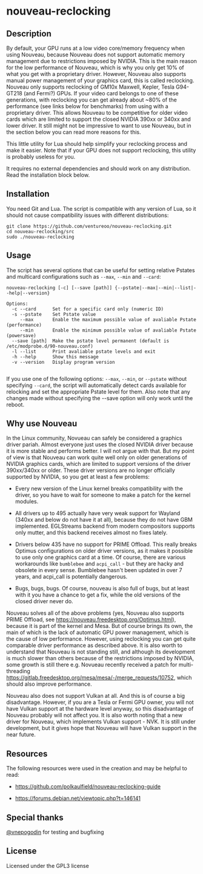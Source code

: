 # nouveau-reсlocking

## Description 

By default, your GPU runs at a low video core/memory frequency when using
Nouveau, because Nouveau does not support automatic memory management due to
restrictions imposed by NVIDIA. This is the main reason for the low performance
of Nouveau, which is why you only get 10% of what you get with a proprietary
driver. However, Nouveau also supports manual power management of your graphics
card, this is called reclocking. Nouveau only supports reclocking of GM10x
Maxwell, Kepler, Tesla G94-GT218 (and Fermi?) GPUs. If your video card belongs
to one of these generations, with reclocking you can get already about ~80% of
the performance (see links below for benchmarks) from using with a proprietary
driver.  This allows Nouveau to be competitive for older video cards which are
limited to support the closed NVIDIA 390xx or 340xx and lower driver. It still
might not be impressive to want to use Nouveau, but in the section below you
can read more reasons for this.

This little utility for Lua should help simplify your reclocking process and
make it easier. Note that if your GPU does not support reclocking, this utility
is probably useless for you.

It requires no external dependencies and should work on any distribution. Read
the installation block below.

## Installation

You need Git and Lua. The script is compatible with any version of Lua, so it
should not cause compatibility issues with different distributions:

```
git clone https://github.com/ventureoo/nouveau-reclocking.git
cd nouveau-reclocking/src
sudo ./nouveau-reclocking
```

## Usage

The script has several options that can be useful for setting relative Pstates
and multicard configurations such as ``--max``, ``--min`` and ``--card``:

```
nouveau-reclocking [-c] [--save [path]] {--pstate|--max|--min|--list|--help|--version} 

Options:
  -c --card      Set for a specific card only (numeric ID)
  -s --pstate    Set Pstate value
     --max       Enable the maximum possible value of avaliable Pstate (performance)
     --min       Enable the minimum possible value of avaliable Pstate (powersave)
  --save [path]  Make the pstate level permanent (default is /etc/modprobe.d/90-nouveau.conf)
  -l --list      Print avaliable pstate levels and exit
  -h --help      Show this message
  -v --version   Display program version
  
```

If you use one of the following options: ``--max``, ``--min``, or ``--pstate``
without specifying ``--card``, the script will automatically detect cards
available for relocking and set the appropriate Pstate level for them. Also
note that any changes made without specifying the --save option will only work
until the reboot.

## Why use Nouveau

In the Linux community, Novueau can safely be considered a graphics driver
pariah. Almost everyone just uses the closed NVIDIA driver because it is more
stable and performs better. I will not argue with that. But my point of view is
that Nouveau can work quite well only on older generations of NVIDIA graphics
cards, which are limited to support versions of the driver 390xx/340xx or
older. These driver versions are no longer officially supported by NVIDIA, so
you get at least a few problems:

- Every new version of the Linux kernel breaks compatibility with the driver,
  so you have to wait for someone to make a patch for the kernel modules.

- All drivers up to 495 actually have very weak support for Wayland (340xx and
  below do not have it at all), because they do not have GBM implemented.
  EGLStreams backend from modern compositors supports only mutter, and this
  backend receives almost no fixes lately.

- Drivers below 435 have no support for PRIME Offload. This really breaks
  Optimus configurations on older driver versions, as it makes it possible to
  use only one graphics card at a time. Of course, there are various
  workarounds like ``bumblebee`` and ``acpi_call`` - but they are hacky and
  obsolete in every sense. Bumblebee hasn't been updated in over 7 years, and
  acpi_call is potentially dangerous.

- Bugs, bugs, bugs. Of course, nouveau is also full of bugs, but at least with
  it you have a chance to get a fix, while the old versions of the closed
  driver never do.

Nouveau solves all of the above problems (yes, Nouveau also supports PRIME
Offload, see https://nouveau.freedesktop.org/Optimus.html), because it is part
of the kernel and Mesa. But of course brings its own, the main of which is the
lack of automatic GPU power management, which is the cause of low performance.
However, using reclocking you can get quite comparable driver performance as
described above. It is also worth to understand that Nouveau is not standing
still, and although its development is much slower than others because of the
restrictions imposed by NVIDIA, some growth is still there e.g. Novueau
recently received a patch for multi-threading
https://gitlab.freedesktop.org/mesa/mesa/-/merge_requests/10752, which should
also improve performance.

Nouveau also does not support Vulkan at all. And this is of course a big
disadvantage. However, if you are a Tesla or Fermi GPU owner, you will not have
Vulkan support at the hardware level anyway, so this disadvantage of Nouveau
probably will not affect you.  It is also worth noting that a new driver for
Nouveau, which implements Vulkan support - NVK. It is still under development,
but it gives hope that Nouveau will have Vulkan support in the near future.

## Resources

The following resources were used in the creation and may be helpful to read:

- https://github.com/polkaulfield/nouveau-reclocking-guide

- https://forums.debian.net/viewtopic.php?t=146141


## Special thanks

[@vnepogodin](https://github.com/vnepogodin) for testing and bugfixing

## License

Licensed under the GPL3 license
